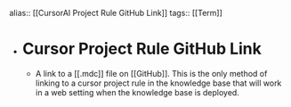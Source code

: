 alias:: [[CursorAI Project Rule GitHub Link]]
tags:: [[Term]]

- # Cursor Project Rule GitHub Link
	- A link to a [[.mdc]] file on [[GitHub]]. This is the only method of linking to a cursor project rule in the knowledge base that will work in a web setting when the knowledge base is deployed.